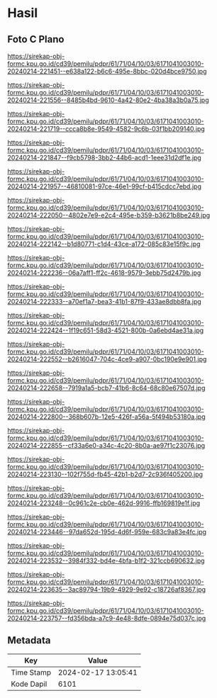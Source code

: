 # Hasil

## Foto C Plano

https://sirekap-obj-formc.kpu.go.id/cd39/pemilu/pdpr/61/71/04/10/03/6171041003010-20240214-221451--e638a122-b6c6-495e-8bbc-020d4bce9750.jpg

https://sirekap-obj-formc.kpu.go.id/cd39/pemilu/pdpr/61/71/04/10/03/6171041003010-20240214-221556--8485b4bd-9610-4a42-80e2-4ba38a3b0a75.jpg

https://sirekap-obj-formc.kpu.go.id/cd39/pemilu/pdpr/61/71/04/10/03/6171041003010-20240214-221719--ccca8b8e-9549-4582-9c6b-03f1bb209140.jpg

https://sirekap-obj-formc.kpu.go.id/cd39/pemilu/pdpr/61/71/04/10/03/6171041003010-20240214-221847--f9cb5798-3bb2-44b6-acd1-1eee31d2df1e.jpg

https://sirekap-obj-formc.kpu.go.id/cd39/pemilu/pdpr/61/71/04/10/03/6171041003010-20240214-221957--46810081-97ce-46e1-99cf-b415cdcc7ebd.jpg

https://sirekap-obj-formc.kpu.go.id/cd39/pemilu/pdpr/61/71/04/10/03/6171041003010-20240214-222050--4802e7e9-e2c4-495e-b359-b3621b8be249.jpg

https://sirekap-obj-formc.kpu.go.id/cd39/pemilu/pdpr/61/71/04/10/03/6171041003010-20240214-222142--b1d80771-c1d4-43ce-a172-085c83e15f9c.jpg

https://sirekap-obj-formc.kpu.go.id/cd39/pemilu/pdpr/61/71/04/10/03/6171041003010-20240214-222236--06a7aff1-ff2c-4618-9579-3ebb75d2479b.jpg

https://sirekap-obj-formc.kpu.go.id/cd39/pemilu/pdpr/61/71/04/10/03/6171041003010-20240214-222333--a70ef1a7-bea3-41b1-87f9-433ae8dbb8fa.jpg

https://sirekap-obj-formc.kpu.go.id/cd39/pemilu/pdpr/61/71/04/10/03/6171041003010-20240214-222424--1f19c651-58d3-4521-800b-0a6ebd4ae31a.jpg

https://sirekap-obj-formc.kpu.go.id/cd39/pemilu/pdpr/61/71/04/10/03/6171041003010-20240214-222552--b2616047-704c-4ce9-a907-0bc190e9e901.jpg

https://sirekap-obj-formc.kpu.go.id/cd39/pemilu/pdpr/61/71/04/10/03/6171041003010-20240214-222658--7919a1a5-bcb7-41b6-8c64-68c80e67507d.jpg

https://sirekap-obj-formc.kpu.go.id/cd39/pemilu/pdpr/61/71/04/10/03/6171041003010-20240214-222800--368b607b-12e5-426f-a56a-5f494b53180a.jpg

https://sirekap-obj-formc.kpu.go.id/cd39/pemilu/pdpr/61/71/04/10/03/6171041003010-20240214-222855--cf33a6e0-a34c-4c20-8b0a-ae97f1c23076.jpg

https://sirekap-obj-formc.kpu.go.id/cd39/pemilu/pdpr/61/71/04/10/03/6171041003010-20240214-223130--102f755d-fb45-42b1-b2d7-2c936f405200.jpg

https://sirekap-obj-formc.kpu.go.id/cd39/pemilu/pdpr/61/71/04/10/03/6171041003010-20240214-223248--0c961c2e-cb0e-462d-9916-ffb169819e1f.jpg

https://sirekap-obj-formc.kpu.go.id/cd39/pemilu/pdpr/61/71/04/10/03/6171041003010-20240214-223446--97da652d-195d-4d6f-959e-683c9a83e4fc.jpg

https://sirekap-obj-formc.kpu.go.id/cd39/pemilu/pdpr/61/71/04/10/03/6171041003010-20240214-223532--3984f332-bd4e-4bfa-b1f2-321ccb690632.jpg

https://sirekap-obj-formc.kpu.go.id/cd39/pemilu/pdpr/61/71/04/10/03/6171041003010-20240214-223635--3ac89794-19b9-4929-9e92-c18726af8367.jpg

https://sirekap-obj-formc.kpu.go.id/cd39/pemilu/pdpr/61/71/04/10/03/6171041003010-20240214-223757--fd356bda-a7c9-4e48-8dfe-0894e75d037c.jpg


## Metadata

| Key        | Value               |
| ---------- | ------------------- |
| Time Stamp | 2024-02-17 13:05:41 |
| Kode Dapil | 6101                |



